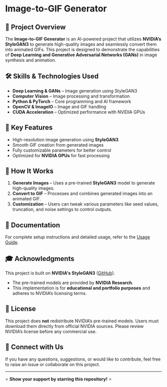# Image-to-GIF Generator


## 🚀 Project Overview
The **Image-to-GIF Generator** is an AI-powered project that utilizes **NVIDIA’s StyleGAN3** to generate high-quality images and seamlessly convert them into animated GIFs. This project is designed to demonstrate the capabilities of **Deep Learning and Generative Adversarial Networks (GANs)** in image synthesis and animation.

## 🛠️ Skills & Technologies Used
- **Deep Learning & GANs** – Image generation using StyleGAN3
- **Computer Vision** – Image processing and transformation
- **Python & PyTorch** – Core programming and AI framework
- **OpenCV & ImageIO** – Image and GIF handling
- **CUDA Acceleration** – Optimized performance with NVIDIA GPUs

## 🎯 Key Features
- High-resolution image generation using **StyleGAN3**
- Smooth GIF creation from generated images
- Fully customizable parameters for better control
- Optimized for **NVIDIA GPUs** for fast processing

## 📌 How It Works
1. **Generate Images** – Uses a pre-trained **StyleGAN3** model to generate high-quality images.
2. **Convert to GIF** – Processes and combines generated images into an animated GIF.
3. **Customization** – Users can tweak various parameters like seed values, truncation, and noise settings to control outputs.

## 📖 Documentation
For complete setup instructions and detailed usage, refer to the [Usage Guide](docs/USAGE.md).

## 🎓 Acknowledgments
This project is built on **NVIDIA's StyleGAN3** ([GitHub](https://github.com/NVlabs/stylegan3)).
- The pre-trained models are provided by **NVIDIA Research**.
- This implementation is for **educational and portfolio purposes** and adheres to NVIDIA’s licensing terms.

## 📝 License
This project does **not** redistribute NVIDIA’s pre-trained models. Users must download them directly from official NVIDIA sources. Please review NVIDIA’s license before any commercial use.

## 🤝 Connect with Us
If you have any questions, suggestions, or would like to contribute, feel free to raise an issue or collaborate on this project.

---
⭐ **Show your support by starring this repository!** ⭐

